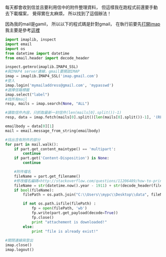 每天都會收到信並且要利用信中的附件整理資料，
但這樣我在跑程式前還要手動去下載檔案，
覺得實在太麻煩，
所以找到了這個辦法！

因為我的mail是gamil，
所以以下的程式碼是針對gmail，
在執行前要先[打開imap](http://mobileai.net/2011/03/19/教您如何開啟-gmail-的-imap-功能/)
我主要是參考[這裡](https://gist.github.com/jasonrdsouza/1674794)


```python
import imaplib, inspect
import email
import os
from datetime import datetime
from email.header import decode_header

inspect.getmro(imaplib.IMAP4_SSL)
#與IMAP4 server連線，gmail要開啟IMAP
imap = imaplib.IMAP4_SSL('imap.gmail.com') 
#登入
imap.login('mymailaddress@gmail.com', 'mypasswd')
#選擇信箱標籤
imap.select("label")
#找所有mail
resp, mails = imap.search(None, "ALL")

#讀取信件內容，只抓取最新一封信件(len(mails[0].split())-1)
resp, data = imap.fetch(mails[0].split()[len(mails[0].split())-1], '(RFC822)')

emailbody = data[0][1]
mail = email.message_from_string(emailbody)

#找出含有附件的部分
for part in mail.walk():
	if part.get_content_maintype() == 'multipart':
		continue
	if part.get('Content-Disposition') is None:
		continue

	#附件檔名
	fileName = part.get_filename()  
	#修改檔名編碼<http://stackoverflow.com/questions/11206489/how-to-print-next-year-from-current-year-in-python>
	fileName = str(datetime.now().year - 1911) + str(decode_header(fileName)[0][0]).decode(decode_header(fileName)[0][1])
	if bool(fileName):
		filePath = os.path.join("C:\\Users\\mypc\\Desktop\\data", fileName)

		if not os.path.isfile(filePath) :
			fp = open(filePath, 'wb')
			fp.write(part.get_payload(decode=True))
			fp.close()
			print "attachement is downloaded!"
		else:
			print "file is already exist!"
			
#關閉連線與登出
imap.close()
imap.logout()


```